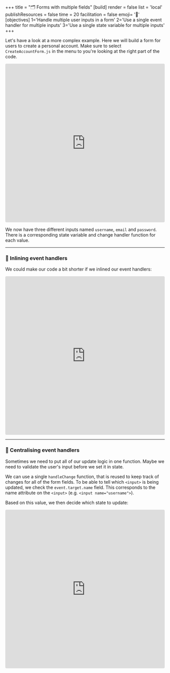 +++
title = "🗂️ Forms with multiple fields"
[build]
    render = false
    list = 'local'
    publishResources = false
time = 20
facilitation = false
emoji= '🧩'
[objectives]
    1='Handle multiple user inputs in a form'
    2='Use a single event handler for multiple inputs'
    3='Use a single state variable for multiple inputs'
+++

Let's have a look at a more complex example. Here we will build a form for users to create a personal account. Make sure to select `CreateAccountForm.js` in the menu to you're looking at the right part of the code.

<iframe src="https://codesandbox.io/embed/qy3cd?view=editor&module=%2Fsrc%2Fcreateaccountform.js&hidenavigation=1"
     style="width:100%; height: 500px; border:0; border-radius: 4px; overflow:hidden;"
     title="Controlled Component with multiple fields"
     allow="accelerometer; ambient-light-sensor; camera; encrypted-media; geolocation; gyroscope; hid; microphone; midi; payment; usb; vr; xr-spatial-tracking"
     sandbox="allow-forms allow-modals allow-popups allow-presentation allow-same-origin allow-scripts"
   ></iframe>

We now have three different inputs named `username`, `email` and `password`. There is a corresponding state variable and change handler function for each value.

---

### 🧼 Inlining event handlers

We could make our code a bit shorter if we inlined our event handlers:

<iframe src="https://codesandbox.io/embed/1z90l?view=editor&module=%2Fsrc%2Fcreateaccountform.js&hidenavigation=1"
     style="width:100%; height: 500px; border:0; border-radius: 4px; overflow:hidden;"
     title="Controlled Component with centralised handlers"
     allow="accelerometer; ambient-light-sensor; camera; encrypted-media; geolocation; gyroscope; hid; microphone; midi; payment; usb; vr; xr-spatial-tracking"
     sandbox="allow-forms allow-modals allow-popups allow-presentation allow-same-origin allow-scripts"
   ></iframe>

---

### 🧺 Centralising event handlers

Sometimes we need to put all of our update logic in one function. Maybe we need to validate the user's input before we set it in state.

We can use a single `handleChange` function, that is reused to keep track of changes for all of the form fields. To be able to tell which `<input>` is being updated, we check the `event.target.name` field. This corresponds to the name attribute on the `<input>` (e.g. `<input name="username">`).

Based on this value, we then decide which state to update:

<iframe src="https://codesandbox.io/embed/1z90l?view=editor&hidenavigation=1"
     style="width:100%; height: 500px; border:0; border-radius: 4px; overflow:hidden;"
     title="Controlled Component with centralised handlers"
     allow="accelerometer; ambient-light-sensor; camera; encrypted-media; geolocation; gyroscope; hid; microphone; midi; payment; usb; vr; xr-spatial-tracking"
     sandbox="allow-forms allow-modals allow-popups allow-presentation allow-same-origin allow-scripts"
   ></iframe>
